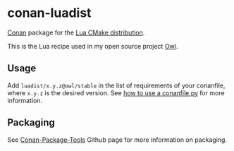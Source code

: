# conan-luadist

[Conan](https://bintray.com/zethon/owl/luadist%3Aowl) package for the [Lua CMake distribution](https://github.com/LuaDist/lua).

This is the Lua recipe used in my open source project [Owl](https://github.com/zethon/owl). 

## Usage

Add `luadist/x.y.z@owl/stable` in the list of requirements of your conanfile, where `x.y.z` is the desired version. See [how to use a conanfile.py](http://docs.conan.io/en/latest/mastering/conanfile_py.html) for more information.

## Packaging

See [Conan-Package-Tools](https://github.com/conan-io/conan-package-tools) Github page for more information on packaging.

<!--
conan install .
conan source .
conan build .
conan package . -sf=source -pf=package
conan export-pkg . luadist/5.2.3@owl/stable
conan upload luadist/5.2.3@owl/stable -r owl
-->
